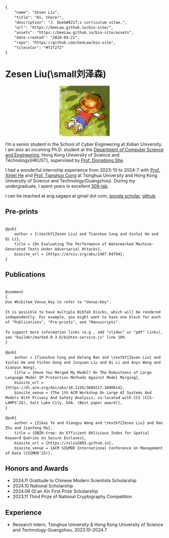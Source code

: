 ```bio-meta
{
    "name": "Zesen Liu",
    "title": "Hi, there!",
    "description": "J. Doe&#8217;s curriculum vitae.",
    "url": "https://GeeLaw.github.io/bio-site/",
    "assets": "https://GeeLaw.github.io/bio-site/assets",
    "date-created": "2020-04-21",
    "repo": "https://github.com/GeeLaw/bio-site",
    "tilecolor": "#f2f2f2"
}
```

# Zesen Liu(\small刘泽森)

<figure class="gl-page-background gl-float-right gl-image-box" style="text-align: center;"><img src="assets/images/photo.jpg" alt="A photo of J. Doe" width="160" height="160" style="max-width: 160px;" /></figure>

I’m a senior student in the School of Cyber Engineering at Xidian University. I am also an incoming Ph.D. student at the [Department of Computer Science and Engineering](https://cse.hkust.edu.hk/), Hong Kong University of Science and Technology(HKUST), supervised by [Prof. Dongdong She](https://cse.hkust.edu.hk/~dongdong/).

I had a wonderful internship experience from 2023-10 to 2024-7 with [Prof. Xinlei He](https://xinleihe.github.io/) and [Prof. Tianshuo Cong](https://tianshuocong.github.io/) at Tsinghua University and Hong Kong University of Science and Technology(Guangzhou). During my undergraduate, I spent years in excellent [309-lab](https://xdu-309lab.github.io/archives.html).

I can be reached at <span id="_eml" class="gl-eml">ang.sagapo at gmail dot com</span>, [google scholar](https://scholar.google.com/citations?user=8fY3920AAAAJ&hl=zh-CN), [github](https://github.com/zsLiu2003).

<!--[bio][protect]
<script type="application/javascript">
window.setTimeout(function ()
{
var addr = [97,110,103,46,115,97,103,97,112,111,64,103,109,97,105,108,46,99,111,109];
addr = String.fromCharCode.apply(String, addr);
var eml = document.getElementById('_eml');
eml.innerHTML = '<a href="mailto:' + addr + '">' + addr + '</a>';
eml.removeAttribute('class');
}, 600);
</script>
[bio]-->

<!--This is an example personal homepage built with [bio-site](https://github.com/GeeLaw/bio-site). It features simplicity and integration with BibTeX. -->

## Pre-prints

```blog-bib

@pub{
    author = {\textbf{Zesen Liu} and Tianshuo Cong and Xinlei He and Qi Li},
    title = {On Evaluating The Performance of Watermarked Machine-Generated Texts Under Adversarial Attacks},
    biosite_url = {https://arxiv.org/abs/2407.04794},
}

```

## Publications

```blog-bib

@comment
{
Use #bibitem_Venue_Key to refer to "Venue:Key".

It is possible to have multiple BibTeX blocks, which will be rendered independently. For example, you might want to have one block for each of "Publications", "Pre-prints", and "Manuscripts".

To support more information links (e.g., add "slides" or "pdf" links),
see "builder/marked.0.3.6/bibtex-service.js" line 109.
}

@pub{
    author = {Tianshuo Cong and Delong Ran and \textbf{Zesen Liu} and Xinlei He and Yichen Gong and Jinyuan Liu and Qi Li and Anyu Wang and Xiaoyun Wang},
    title = {Have You Merged My Model? On The Robustness of Large Language Model IP Protection Methods Against Model Merging},
    biosite_url = {https://dl.acm.org/doi/abs/10.1145/3689217.3690614},
    biosite_venue = {The 1th ACM Workshop On Large AI Systems And Models With Privacy And Safety Analysis, co-located with CCS (CCS-LAMPS'24), Salt Lake City, USA. (Best paper award)},
}

@pub{
    author = {Zikai Ye and Xiangyu Wang and \textbf{Zesen Liu} and Dan Zhu and Jianfeng Ma},
    title = {OBIR-tree: An Efficient Oblivious Index for Spatial Keyword Queries on Secure Enclaves},
    biosite_url = {https://zsliu2003.github.io},
    biosite_venue = {ACM SIGMOD International Conference on Management of Data (SIGMOD'25)},
```

<!-- ```
@online{GitHub:BibTeXTS,
  author = {Ji Luo},
  title = {{B}ib{T}e{X}-{TS}:
    General-Purpose Format-Preserving {{\BibTeX}} Parser
    in {T}ype{S}cript ({J}ava{S}cript)},

  biosite_url = {https://github.com/GeeLaw/bibtex-ts},
  biosite_venue = {GitHub},
  biosite_slides = {#},
}

@online{GitHub:Marked,
  author = {Christopher Jeffrey and others},
  title = {Marked: A {M}arkdown Parser and Compiler Built for Speed},

  biosite_url = {https://github.com/markedjs/marked},
  biosite_venue = {GitHub},
  biosite_demo = {https://marked.js.org/demo/},
}

@online{GitHub:KaTeX,
  author = {Khan Academy and others},
  title = "{{\KaTeX}}: Fast Math Typesetting for the Web",

  biosite_url = {https://github.com/KaTeX/KaTeX},
  biosite_venue = {GitHub},
  biosite_demo = {https://katex.org/},
}
``` -->

## Honors and Awards
+ 2024.11 Gratitude to Chinese Modern Scientists Scholarship
+ 2024.10 National Scholarship
+ 2024.06 Qi'an Xin First Prize Scholarship
+ 2023.11 Third Prize of National Cryptography Competition

## Experience
+ Research Intern, Tsinghua University & Hong Kong University of Science and Technology-Guangzhou, 2023.10-2024.7 

<!-- ```blog-bib
@misc{Example1,
  author = {First Author and Second Author},
  title = {Title without Equation}
}

@misc{Example2,
  author = {Author One and Author Two and Author Three},
  title = {Title with Equation $e^{i\pi}+1=0$}
}

@misc{Example3,
  author = {Sole Author},
  title = {Title with Annotated Equation $e^{i\pi}+1=0$},
  biosite_arialabel = {Title with Annotated Equation e to the i times pi plus one equals zero}
}

@misc{Example4,
  author = {Alice and Bob and Eve and Mallory and others},
  title = {Link without Equation},
  biosite_url = {#}
}

@misc{Example5,
  author = {Sailor{ }Moon and Tuxedo{ }Mask},
  title = {Link with Equation $e^{i\pi}+1=0$},
  biosite_url = {#}
}

@misc{Example6,
  author = {Youma and Cardian and Droid and Daimon and Lemures and Phage},
  title = {Link with Annotated Equation $e^{i\pi}+1=0$},
  biosite_url = {#},
  biosite_arialabel = {Link with Annotated Equation e to the i times pi plus one equals zero}
}
``` -->

<!-- 
## Academic Service

## Teaching Experience -->
